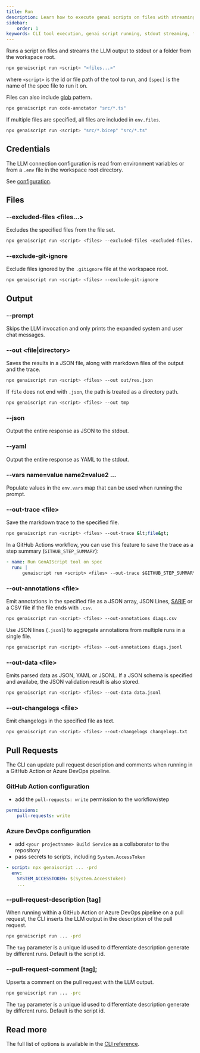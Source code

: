 ```yaml
---
title: Run
description: Learn how to execute genai scripts on files with streaming output to stdout, including usage of glob patterns, environment variables, and output options.
sidebar:
    order: 1
keywords: CLI tool execution, genai script running, stdout streaming, file globing, environment configuration
---
```


Runs a script on files and streams the LLM output to stdout or a folder from the workspace root.

```bash
npx genaiscript run <script> "<files...>"
```

where `<script>` is the id or file path of the tool to run, and `[spec]` is the name of the spec file to run it on.

Files can also include [glob](<https://en.wikipedia.org/wiki/Glob_(programming)>) pattern.

```sh
npx genaiscript run code-annotator "src/*.ts"
```

If multiple files are specified, all files are included in `env.files`.

```sh
npx genaiscript run <script> "src/*.bicep" "src/*.ts"
```

## Credentials

The LLM connection configuration is read from environment variables or from a `.env` file in the workspace root directory.

See [configuration](/genaiscript/getting-started/configuration).

## Files

### --excluded-files <files...>

Excludes the specified files from the file set.

```sh "--excluded-files <excluded-files...>"
npx genaiscript run <script> <files> --excluded-files <excluded-files...>
```

### --exclude-git-ignore

Exclude files ignored by the `.gitignore` file at the workspace root.

```sh "--exclude-git-ignore"
npx genaiscript run <script> <files> --exclude-git-ignore
```

## Output

### --prompt

Skips the LLM invocation and only prints the expanded system and user chat messages.

### --out <file|directory>

Saves the results in a JSON file, along with markdown files of the output and the trace.

```sh "--out tmp"
npx genaiscript run <script> <files> --out out/res.json
```

If `file` does not end with `.json`, the path is treated as a directory path.

```sh "--out tmp"
npx genaiscript run <script> <files> --out tmp
```

### --json

Output the entire response as JSON to the stdout.

### --yaml

Output the entire response as YAML to the stdout.

### --vars name=value name2=value2 ...

Populate values in the `env.vars` map that can be used when running the prompt.

### --out-trace &lt;file&gt;

Save the markdown trace to the specified file.

```sh
npx genaiscript run <script> <files> --out-trace &lt;file&gt;
```

In a GitHub Actions workflow, you can use this feature to save the trace as a step summary (`GITHUB_STEP_SUMMARY`):

```yaml
- name: Run GenAIScript tool on spec
  run: |
      genaiscript run <script> <files> --out-trace $GITHUB_STEP_SUMMARY
```

### --out-annotations &lt;file&gt;

Emit annotations in the specified file as a JSON array, JSON Lines, [SARIF](https://sarifweb.azurewebsites.net/) or a CSV file if the file ends with `.csv`.

```sh
npx genaiscript run <script> <files> --out-annotations diags.csv
```

Use JSON lines (`.jsonl`) to aggregate annotations from multiple runs in a single file.

```sh
npx genaiscript run <script> <files> --out-annotations diags.jsonl
```

### --out-data &lt;file&gt;

Emits parsed data as JSON, YAML or JSONL. If a JSON schema is specified
and availabe, the JSON validation result is also stored.

```sh
npx genaiscript run <script> <files> --out-data data.jsonl
```

### --out-changelogs &lt;file&gt;

Emit changelogs in the specified file as text.

```sh
npx genaiscript run <script> <files> --out-changelogs changelogs.txt
```

## Pull Requests

The CLI can update pull request description and comments when running in a GitHub Action or Azure DevOps pipeline.

### GitHub Action configuration

-   add the `pull-requests: write` permission to the workflow/step

```yaml
permissions:
    pull-requests: write
```

### Azure DevOps configuration

-   add `<your projectname> Build Service` as a collaborator to the repository
-   pass secrets to scripts, including `System.AccessToken`

```yaml
- script: npx genaiscript ... -prd
  env:
    SYSTEM_ACCESSTOKEN: $(System.AccessToken)
    ...
```

### --pull-request-description \[tag\]

When running within a GitHub Action or Azure DevOps pipeline on a pull request,
the CLI inserts the LLM output in the description of the pull request.

```sh
npx genaiscript run ... -prd
```

The `tag` parameter is a unique id used to differentiate description generate by different runs. Default is the script id.

### --pull-request-comment \[tag\];

Upserts a comment on the pull request with the LLM output.

```sh
npx genaiscript run ... -prc
```

The `tag` parameter is a unique id used to differentiate description generate by different runs. Default is the script id.

## Read more

The full list of options is available in the [CLI reference](/genaiscript/reference/cli/commands#run).
